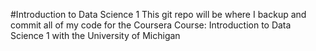 #Introduction to Data Science 1
This git repo will be where I backup and commit all of my code for the Coursera Course: Introduction to Data Science 1 with the University of Michigan